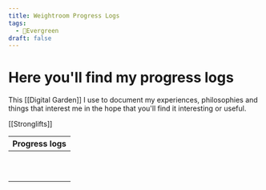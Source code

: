 ```yaml
---
title: Weightroom Progress Logs
tags:
  - 🌲Evergreen
draft: false
---
```


# Here you'll find my progress logs

This [[Digital Garden]] I use to document my experiences, philosophies and things that interest me in the hope that you'll find it interesting or useful. 

[[Stronglifts]]


| Progress logs |
| ------------- |
|               |
|               |
|               |
|               |
|               |
|               |
|               |
|               |
|               |
|               |
